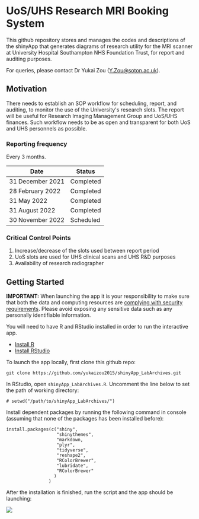 # UoS/UHS Research MRI Booking System

This github repository stores and manages the codes and descriptions of the shinyApp that generates diagrams of research utility for the MRI scanner at University Hospital Southampton NHS Foundation Trust, for report and auditing purposes.

For queries, please contact Dr Yukai Zou (Y.Zou@soton.ac.uk).

## Motivation

There needs to establish an SOP workflow for scheduling, report, and auditing, to monitor the use of the University's research slots. The report will be useful for Research Imaging Management Group and UoS/UHS finances. Such workflow needs to be as open and transparent for both UoS and UHS personnels as possible.

### Reporting frequency

Every 3 months.

| Date              | Status                      |
| ----------------- | --------------------------- |
| 31 December 2021  | Completed     |
| 28 February 2022  | Completed     |
| 31 May 2022       | Completed                   |
| 31 August 2022    | Completed                   |
| 30 November 2022  | Scheduled                   |

### Critical Control Points
 1. Increase/decrease of the slots used between report period
 2. UoS slots are used for UHS clinical scans and UHS R&D purposes
 3. Availability of research radiographer

## Getting Started

**IMPORTANT:** When launching the app it is your responsibility to make sure that both the data and computing resources are [complying with security requirements](https://mastering-shiny.org/scaling-security.html). Please avoid exposing any sensitive data such as any personally identifiable information.

You will need to have R and RStudio installed in order to run the interactive app.
 - [Install R](https://www.r-project.org/)
 - [Install RStudio](https://www.rstudio.com/)

To launch the app locally, first clone this github repo:

```
git clone https://github.com/yukaizou2015/shinyApp_LabArchives.git
```

In RStudio, open `shinyApp_LabArchives.R`. Uncomment the line below to set the path of working directory:
```{r}
# setwd("/path/to/shinyApp_LabArchives/")
```

Install dependent packages by running the following command in console (assuming that none of the packages has been installed before):
```{r}
install.packages(c("shiny", 
                   "shinythemes", 
                   "markdown, 
                   "plyr", 
                   "tidyverse", 
                   "reshape2", 
                   "RColorBrewer", 
                   "lubridate", 
                   "RColorBrewer"
                  )
                )
```

After the installation is finished, run the script and the app should be launching:

![](https://raw.githubusercontent.com/yukaizou2015/shinyApp_LabArchives/main/img/app-overview-gui.png)
